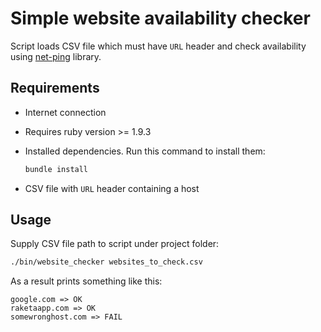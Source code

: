 # Simple website availability checker

Script loads CSV file which must have `URL` header and check availability using [net-ping](https://github.com/eitoball/net-ping) library.


## Requirements

* Internet connection
* Requires ruby version >= 1.9.3
* Installed dependencies. Run this command to install them:

  ```sh
  bundle install
  ```

* CSV file with `URL` header containing a host

## Usage

Supply CSV file path to script under project folder:

```sh
./bin/website_checker websites_to_check.csv
```

As a result prints something like this:

    google.com => OK
    raketaapp.com => OK
    somewronghost.com => FAIL